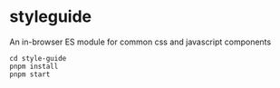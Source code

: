 # styleguide

An in-browser ES module for common css and javascript components

```
cd style-guide
pnpm install
pnpm start
